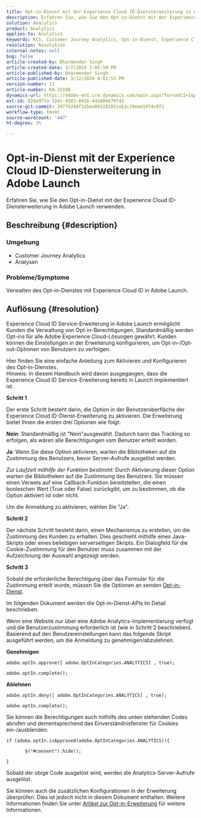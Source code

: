 ```yaml
---
title: Opt-in-Dienst mit der Experience Cloud ID-Diensterweiterung in Adobe Launch
description: Erfahren Sie, wie Sie den Opt-in-Dienst mit der Experience Cloud ID-Diensterweiterung in Adobe Launch verwenden.
solution: Analytics
product: Analytics
applies-to: Analytics
keywords: KCS, Customer Journey Analytics, Opt-in-Dienst, Experience Cloud ID-Diensterweiterung, Adobe Launch, Adobe Analytics
resolution: Resolution
internal-notes: null
bug: false
article-created-by: Dharmender Singh
article-created-date: 3/7/2024 2:05:50 PM
article-published-by: Dharmender Singh
article-published-date: 3/12/2024 8:01:53 PM
version-number: 13
article-number: KA-15108
dynamics-url: https://adobe-ent.crm.dynamics.com/main.aspx?forceUCI=1&pagetype=entityrecord&etn=knowledgearticle&id=9324ddc9-8bdc-ee11-904d-6045bd006d92
exl-id: 82da975a-324c-4583-841b-44a804479f43
source-git-commit: 20776248f2dbee0d328102ceb2c39eee1474c8f1
workflow-type: tm+mt
source-wordcount: '447'
ht-degree: 3%

---
```


# Opt-in-Dienst mit der Experience Cloud ID-Diensterweiterung in Adobe Launch


Erfahren Sie, wie Sie den Opt-in-Dienst mit der Experience Cloud ID-Diensterweiterung in Adobe Launch verwenden.

## Beschreibung {#description}


### Umgebung

- Customer Journey Analytics
- Analysen




### Probleme/Symptome

Verwalten des Opt-in-Dienstes mit Experience Cloud ID in Adobe Launch.


## Auflösung {#resolution}


Experience Cloud ID Service-Erweiterung in Adobe Launch ermöglicht Kunden die Verwaltung von Opt-in-Berechtigungen. Standardmäßig werden Opt-ins für alle Adobe Experience Cloud-Lösungen gewährt. Kunden können die Einstellungen in der Erweiterung konfigurieren, um Opt-in-/Opt-out-Optionen von Benutzern zu verfolgen.

Hier finden Sie eine einfache Anleitung zum Aktivieren und Konfigurieren des Opt-in-Dienstes.
<br>Hinweis: In diesem Handbuch wird davon ausgegangen, dass die Experience Cloud ID Service-Erweiterung bereits in Launch implementiert ist.<br>


<b>Schritt 1</b>

Der erste Schritt besteht darin, die Option in der Benutzeroberfläche der Experience Cloud ID-Dienst-Erweiterung zu aktivieren. Die Erweiterung bietet Ihnen die ersten drei Optionen wie folgt:

<b>Nein</b>: Standardmäßig ist &quot;Nein&quot;ausgewählt. Dadurch kann das Tracking so erfolgen, als wären alle Berechtigungen vom Benutzer erteilt worden.

<b>Ja</b>: Wenn Sie diese Option aktivieren, warten die Bibliotheken auf die Zustimmung des Benutzers, bevor Server-Aufrufe ausgelöst werden.

*Zur Laufzeit mithilfe der Funktion bestimmt:* Durch Aktivierung dieser Option warten die Bibliotheken auf die Zustimmung des Benutzers. Sie müssen einen Verweis auf eine Callback-Funktion bereitstellen, die einen booleschen Wert (True oder False) zurückgibt, um zu bestimmen, ob die Option aktiviert ist oder nicht.

Um die Anmeldung zu aktivieren, wählen Sie &quot;Ja&quot;.



<b>Schritt 2</b>

Der nächste Schritt besteht darin, einen Mechanismus zu erstellen, um die Zustimmung des Kunden zu erhalten. Dies geschieht mithilfe eines Java-Skripts oder eines beliebigen serverseitigen Skripts. Ein Dialogfeld für die Cookie-Zustimmung für den Benutzer muss zusammen mit der Aufzeichnung der Auswahl angezeigt werden.



<b>Schritt 3</b>

Sobald die erforderliche Berechtigung über das Formular für die Zustimmung erteilt wurde, müssen Sie die Optionen an senden [Opt-in-Dienst](https://experienceleague.adobe.com/docs/id-service/using/implementation/opt-in-service/launch.html).

Im folgenden Dokument werden die Opt-in-Dienst-APIs im Detail beschrieben.

Wenn eine Website nur über eine Adobe Analytics-Implementierung verfügt und die Benutzerzustimmung erforderlich ist (wie in Schritt 2 beschrieben). Basierend auf den Benutzereinstellungen kann das folgende Skript ausgeführt werden, um die Anmeldung zu genehmigen/abzulehnen.

<b>Genehmigen</b>


```
adobe.optIn.approve([ adobe.OptInCategories.ANALYTICS] , true);

adobe.optIn.complete();
```




<b>Ablehnen</b>


```
adobe.optIn.deny([ adobe.OptInCategories.ANALYTICS] , true);

adobe.optIn.complete();
```




Sie können die Berechtigungen auch mithilfe des unten stehenden Codes abrufen und dementsprechend das Einverständnisfenster für Cookies ein-/ausblenden.


```
if (adobe.optIn.isApproved(adobe.OptInCategories.ANALYTICS)){

       $("#consent").hide();

}
```




Sobald der obige Code ausgelöst wird, werden die Analytics-Server-Aufrufe ausgelöst.

Sie können auch die zusätzlichen Konfigurationen in der Erweiterung überprüfen. Dies ist jedoch nicht in diesem Dokument enthalten. Weitere Informationen finden Sie unter [Artikel zur Opt-in-Erweiterung](https://experienceleague.adobe.com/docs/id-service/using/implementation/opt-in-service/launch.html) für weitere Informationen.

